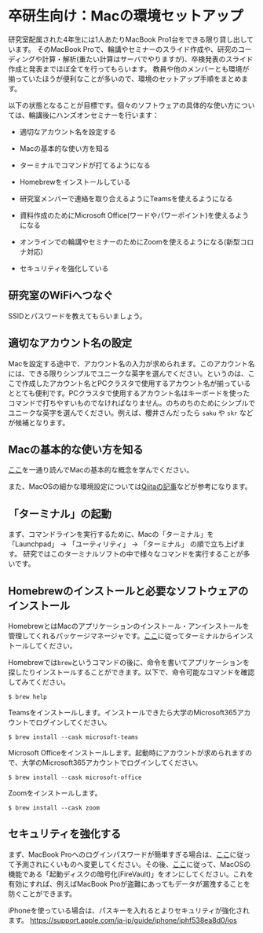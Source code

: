 # 卒研生向け：Macの環境セットアップ

研究室配属された4年生には1人あたりMacBook Pro1台をできる限り貸し出しています。
そのMacBook Proで、輪講やセミナーのスライド作成や、研究のコーディングや計算・解析(重たい計算はサーバでやりますが)、卒検発表のスライド作成と発表までほぼ全てを行ってもらいます。
教員や他のメンバーとも環境が揃っていたほうが便利なことが多いので、環境のセットアップ手順をまとめます。

以下の状態となることが目標です。個々のソフトウェアの具体的な使い方については、輪講後にハンズオンセミナーを行います：

- 適切なアカウント名を設定する

- Macの基本的な使い方を知る

- ターミナルでコマンドが打てるようになる

- Homebrewをインストールしている

- 研究室メンバーで連絡を取り合えるようにTeamsを使えるようになる

- 資料作成のためにMicrosoft Office(ワードやパワーポイント)を使えるようになる

- オンラインでの輪講やセミナーのためにZoomを使えるようになる(新型コロナ対応)

- セキュリティを強化している

## 研究室のWiFiへつなぐ

SSIDとパスワードを教えてもらいましょう。

## 適切なアカウント名の設定

Macを設定する途中で、アカウント名の入力が求められます。このアカウント名には、できる限りシンプルでユニークな英字を選んでください。というのは、ここで作成したアカウント名とPCクラスタで使用するアカウント名が揃っているととても便利です。PCクラスタで使用するアカウント名はキーボードを使ったコマンドで打ちやすいものでなければなりません。のちのちのためにシンプルでユニークな英字を選んでください。例えば、櫻井さんだったら `saku` や `skr` などが候補となります。

## Macの基本的な使い方を知る

[ここ](https://help.apple.com/macos/big-sur/mac-basics/#apps)を一通り読んでMacの基本的な概念を学んでください。

また、MacOSの細かな環境設定については[Qiitaの記事](https://qiita.com/jonghyo/items/733e0aeb5d6cd58e4855)などが参考になります。

## 「ターミナル」の起動

まず、コマンドラインを実行するために、Macの「ターミナル」を「Launchpad」 -> 「ユーティリティ」 -> 「ターミナル」 の順で立ち上げます。
研究ではこのターミナルソフトの中で様々なコマンドを実行することが多いです。

## Homebrewのインストールと必要なソフトウェアのインストール

HomebrewとはMacのアプリケーションのインストール・アンインストールを管理してくれるパッケージマネージャです。[ここ](https://brew.sh/ja/)に従ってターミナルからインストールしてください。

Homebrewでは`brew`というコマンドの後に、命令を書いてアプリケーションを探したりインストールすることができます。以下で、命令可能なコマンドを確認してみてください。
```
$ brew help
```

Teamsをインストールします。インストールできたら大学のMicrosoft365アカウントでログインしてください。
```
$ brew install --cask microsoft-teams
```

Microsoft Officeをインストールします。起動時にアカウントが求められますので、大学のMicrosoft365アカウントでログインしてください。
```
$ brew install --cask microsoft-office
```

Zoomをインストールします。
```
$ brew install --cask zoom
```

## セキュリティを強化する

まず、MacBook Proへのログインパスワードが簡単すぎる場合は、[ここ](https://support.apple.com/ja-jp/HT202860)に従って予測されにくいものへ変更してください。その後、[ここ](https://support.apple.com/ja-jp/HT204837)に従って、MacOSの機能である「起動ディスクの暗号化(FireVault)」をオンにしてください。これを有効にすれば、例えばMacBook Proが盗難にあってもデータが漏洩することを防ぐことができます。

iPhoneを使っている場合は、パスキーを入れるとよりセキュリティが強化されます。 https://support.apple.com/ja-jp/guide/iphone/iphf538ea8d0/ios

